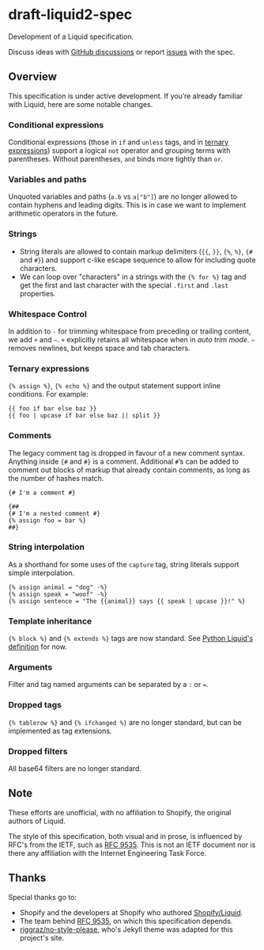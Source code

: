 # draft-liquid2-spec

Development of a Liquid specification.

Discuss ideas with [GitHub discussions](https://github.com/liquid2-org/draft-liquid2-spec/discussions) or report [issues](https://github.com/liquid2-org/draft-liquid2-spec/issues) with the spec.

## Overview

This specification is under active development. If you’re already familiar with Liquid, here are some notable changes.

### Conditional expressions

Conditional expressions (those in `if` and `unless` tags, and in [ternary expressions](#ternary-expressions)) support a logical `not` operator and grouping terms with parentheses. Without parentheses, `and` binds more tightly than `or`.

### Variables and paths

Unquoted variables and paths (`a.b` vs `a["b"]`) are no longer allowed to contain hyphens and leading digits. This is in case we want to implement arithmetic operators in the future.

### Strings

- String literals are allowed to contain markup delimiters (`{{`, `}}`, `{%`, `%}`, `{#` and `#}`) and support c-like escape sequence to allow for including quote characters.
- We can loop over "characters" in a strings with the `{% for %}` tag and get the first and last character with the special `.first` and `.last` properties.

### Whitespace Control

In addition to `-` for trimming whitespace from preceding or trailing content, we add `+` and `~`. `+` explicitly retains all whitespace when in _auto trim mode_. `~` removes newlines, but keeps space and tab characters.

### Ternary expressions

`{% assign %}`, `{% echo %}` and the output statement support inline conditions. For example:

```
{{ foo if bar else baz }}
{{ foo | upcase if bar else baz || split }}
```

### Comments

The legacy comment tag is dropped in favour of a new comment syntax. Anything inside `{#` and `#}` is a comment. Additional `#`’s can be added to comment out blocks of markup that already contain comments, as long as the number of hashes match.

```
{# I'm a comment #}
```

```
{##
{# I'm a nested comment #}
{% assign foo = bar %}
##}
```

### String interpolation

As a shorthand for some uses of the `capture` tag, string literals support simple interpolation.

```
{% assign animal = "dog" -%}
{% assign speak = "woof" -%}
{% assign sentence = "The {{animal}} says {{ speak | upcase }}!" %}
```

### Template inheritance

`{% block %}` and `{% extends %}` tags are now standard. See [Python Liquid's definition](https://jg-rp.github.io/liquid/extra/tags#extends--block) for now.

### Arguments

Filter and tag named arguments can be separated by a `:` or `=`.

### Dropped tags

`{% tablerow %}` and `{% ifchanged %}` are no longer standard, but can be implemented as tag extensions.

### Dropped filters

All base64 filters are no longer standard.

## Note

These efforts are unofficial, with no affiliation to Shopify, the original authors of Liquid.

The style of this specification, both visual and in prose, is influenced by RFC's from the IETF, such as [RFC 9535]. This is not an IETF document nor is there any affiliation with the Internet Engineering Task Force.

## Thanks

Special thanks go to:

- Shopify and the developers at Shopify who authored [Shopify/Liquid](https://github.com/Shopify/liquid).
- The team behind [RFC 9535], on which this specification depends.
- [riggraz/no-style-please], who's Jekyll theme was adapted for this project's site.

[RFC 9535]: https://datatracker.ietf.org/doc/html/rfc9535
[riggraz/no-style-please]: https://github.com/riggraz/no-style-please
